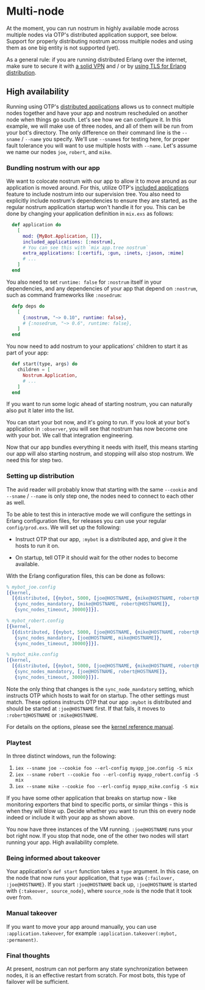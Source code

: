 # Multi-node

At the moment, you can run nostrum in highly available mode across multiple
nodes via OTP's distributed application support, see below. Support for properly
distributing nostrum across multiple nodes and using them as one big entity is
not supported (yet).

As a general rule: if you are running distributed Erlang over the internet, make
sure to secure it with [a solid VPN](https://www.wireguard.com) and / or by
[using TLS for Erlang
distribution](https://www.erlang.org/doc/apps/ssl/ssl_distribution.html).


## High availability

Running using OTP's [distributed
applications](https://www.erlang.org/doc/design_principles/distributed_applications.html)
allows us to connect multiple nodes together and have your app and nostrum
rescheduled on another node when things go south. Let's see how we can configure
it. In this example, we will make use of three nodes, and all of them will be
run from your bot's directory. The only difference on their command line is the
`--sname` / `--name` you specify. We'll use `--sname`s for testing here, for
proper fault tolerance you will want to use multiple hosts with `--name`. Let's
assume we name our nodes `joe`, `robert`, and `mike`.


### Bundling nostrum with our app

We want to colocate nostrum with our app to allow it to move around as our
application is moved around. For this, utilize OTP's [included
applications](https://www.erlang.org/doc/design_principles/included_applications.html)
feature to include nostrum into our supervision tree. You also need to
explicitly include nostrum's dependencies to ensure they are started, as the
regular nostrum application startup won't handle it for you. This can be done by
changing your application definition in `mix.exs` as follows:

```elixir
  def application do
    [
      mod: {MyBot.Application, []},
      included_applications: [:nostrum],
      # You can see this with `mix app.tree nostrum`
      extra_applications: [:certifi, :gun, :inets, :jason, :mime]
      # ...
    ]
  end
```

You also need to set `runtime: false` for `:nostrum` itself in your
dependencies, and any dependencies of your app that depend on `:nostrum`, such
as command frameworks like `:nosedrum`:

```elixir
  defp deps do
    [
      {:nostrum, "~> 0.10", runtime: false},
      # {:nosedrum, "~> 0.6", runtime: false},
    ]
  end
```

You now need to add nostrum to your applications' children to start it as part
of your app:

```elixir
  def start(type, args) do
    children = [
      Nostrum.Application,
      # ...
    ]
  end
```

If you want to run some logic ahead of starting nostrum, you can naturally also
put it later into the list.

You can start your bot now, and it's going to run. If you look at your
bot's application in `:observer`, you will see that nostrum has now become one
with your bot. We call that integration engineering.

Now that our app bundles everything it needs with itself, this means starting
our app will also starting nostrum, and stopping will also stop nostrum. We need
this for step two.


### Setting up distribution

The avid reader will probably know that starting with the same `--cookie` and
`--sname` / `--name` is only step one, the nodes need to connect to each other
as well.

To be able to test this in interactive mode we will configure the settings in
Erlang configuration files, for releases you can use your regular
`config/prod.exs`. We will set up the following:

- Instruct OTP that our app, `:mybot` is a distributed app, and give it the
  hosts to run it on.

- On startup, tell OTP it should wait for the other nodes to become available.

With the Erlang configuration files, this can be done as follows:

```erl
% mybot_joe.config
[{kernel,
  [{distributed, [{mybot, 5000, [joe@HOSTNAME, {mike@HOSTNAME, robert@HOSTNAME}]}]},
   {sync_nodes_mandatory, [mike@HOSTNAME, robert@HOSTNAME]},
   {sync_nodes_timeout, 30000}]}].
```
```erl
% mybot_robert.config
[{kernel,
  [{distributed, [{mybot, 5000, [joe@HOSTNAME, {mike@HOSTNAME, robert@HOSTNAME}]}]},
   {sync_nodes_mandatory, [joe@HOSTNAME, mike@HOSTNAME]},
   {sync_nodes_timeout, 30000}]}].
```
```erl
% mybot_mike.config
[{kernel,
  [{distributed, [{mybot, 5000, [joe@HOSTNAME, {mike@HOSTNAME, robert@HOSTNAME}]}]},
   {sync_nodes_mandatory, [joe@HOSTNAME, robert@HOSTNAME]},
   {sync_nodes_timeout, 30000}]}].
```

Note the only thing that changes is the `sync_node_mandatory` setting, which
instructs OTP which hosts to wait for on startup. The other settings must match.
These options instructs OTP that our app `:mybot` is distributed and should be
started at `:joe@HOSTNAME` first. If that fails, it moves to `:robert@HOSTNAME`
or `:mike@HOSTNAME`.

For details on the options, please see the [kernel reference
manual](https://www.erlang.org/doc/man/kernel_app.html).


### Playtest

In three distinct windows, run the following:

1. `iex --sname joe --cookie foo --erl-config myapp_joe.config -S mix`
2. `iex --sname robert --cookie foo --erl-config myapp_robert.config -S mix`
3. `iex --sname mike --cookie foo --erl-config myapp_mike.config -S mix`

If you have some other application that breaks on startup now - like monitoring
exporters that bind to specific ports, or similar things - this is when they
will blow up. Decide whether you want to run this on every node indeed or
include it with your app as shown above.

You now have three instances of the VM running. `:joe@HOSTNAME` runs your bot
right now. If you stop that node, one of the other two nodes will start running
your app. High availability complete.


### Being informed about takeover

Your application's `def start` function takes a `type` argument. In this case,
on the node that now runs your application, that `type` was `{:failover,
:joe@HOSTNAME}`. If you start `:joe@HOSTNAME` back up, `:joe@HOSTNAME` is
started with `{:takeover, source_node}`, where `source_node` is the node that it
took over from.


### Manual takeover

If you want to move your app around manually, you can use
`:application.takeover`, for example `:application.takeover(:mybot,
:permanent)`.


### Final thoughts

At present, nostrum can not perform any state synchronization between nodes, it
is an effective restart from scratch. For most bots, this type of failover will
be sufficient.


<!-- vim: set textwidth=80 sw=2 ts=2: -->
